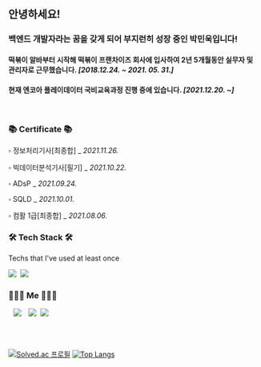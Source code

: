 ## 안녕하세요!


### 백엔드 개발자라는 꿈을 갖게 되어 부지런히 성장 중인 박민욱입니다!

#### 떡볶이 알바부터 시작해 떡볶이 프랜차이즈 회사에 입사하여 2년 5개월동안 실무자 및 관리자로 근무했습니다. <i>[2018.12.24. ~ 2021. 05. 31.]</i>


#### 현재 엔코아 플레이데이터 국비교육과정 진행 중에 있습니다. <i>[2021.12.20. ~]</i>


<br>


<h3 align="left">📚 Certificate 📚</h3>

<p align="left"> ▫️ 정보처리기사[최종합] _ <i>2021.11.26.</i> </p>
<p align="left"> ▫️ 빅데이터분석기사[필기] _ <i>2021.10.22.</i> </p>
<p align="left"> ▫️ ADsP _ <i>2021.09.24.</i> </p>
<p align="left"> ▫️ SQLD _  <i>2021.10.01.</i> </p>
<p align="left"> ▫️ 컴활 1급[최종합] _ <i>2021.08.06.</i> </p>


<h3 align="left">🛠 Tech Stack 🛠</h3>

<p align="left"> Techs that I've used at least once </p>

<p align="left">
  <img src="https://img.shields.io/badge/Python-3766AB?style=flat-square&logo=Python&logoColor=white"/></a>&nbsp 
  <img src="https://img.shields.io/badge/Java-007396?style=flat-square&logo=Java&logoColor=white"/></a>&nbsp 
</p>



<h3 align="left"> 🧑🏻‍💻 Me 🧑🏻‍💻 </h3>
<p align="left">
  <a href="https://velog.io/@uo3641493"><img src="http://img.shields.io/badge/-Velog-222222?style=flat&logo=Vector Logo Zone&link=https://velog.io/@uo3641493"style="height : auto; margin-left : 10px; margin-right : 10px;"/></a>
  <a href="https://www.instagram.com/john.prk/"><img src="https://img.shields.io/badge/Instagram-E4405F?style=flat-square&logo=Instagram&logoColor=white&link=https://www.instagram.com/woo0_hooo/"/></a>&nbsp
  <a href="mailto:uo3641493@gmail.com"><img src="https://img.shields.io/badge/Gmail-d14836?style=flat-square&logo=Gmail&logoColor=white&link=viliketh1s98@naver.com"/></a>
</p>
<br>
<br>

[![Solved.ac
프로필](http://mazassumnida.wtf/api/v2/generate_badge?boj=uo3641493)](https://solved.ac/uo3641493) [![Top Langs](https://github-readme-stats.vercel.app/api/top-langs/?username=JohnPrk&layout=compact&card_width=300&theme=material-palenight&langs_count=5)](https://github.com/anuraghazra/github-readme-stats)

